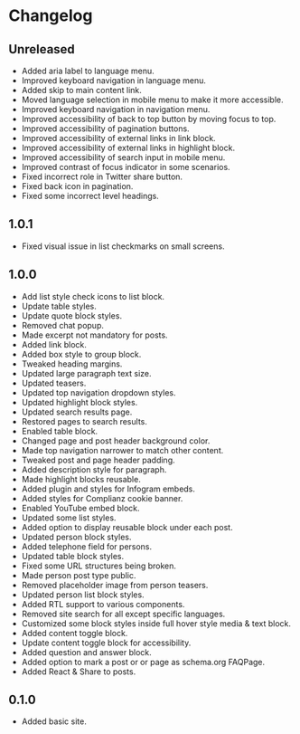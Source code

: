 # Changelog

## Unreleased

- Added aria label to language menu.
- Improved keyboard navigation in language menu.
- Added skip to main content link.
- Moved language selection in mobile menu to make it more accessible.
- Improved keyboard navigation in navigation menu.
- Improved accessibility of back to top button by moving focus to top.
- Improved accessibility of pagination buttons.
- Improved accessibility of external links in link block.
- Improved accessibility of external links in highlight block.
- Improved accessibility of search input in mobile menu.
- Improved contrast of focus indicator in some scenarios.
- Fixed incorrect role in Twitter share button.
- Fixed back icon in pagination.
- Fixed some incorrect level headings.

## 1.0.1

- Fixed visual issue in list checkmarks on small screens.

## 1.0.0

- Add list style check icons to list block.
- Update table styles.
- Update quote block styles.
- Removed chat popup.
- Made excerpt not mandatory for posts.
- Added link block.
- Added box style to group block.
- Tweaked heading margins.
- Updated large paragraph text size.
- Updated teasers.
- Updated top navigation dropdown styles.
- Updated highlight block styles.
- Updated search results page.
- Restored pages to search results.
- Enabled table block.
- Changed page and post header background color.
- Made top navigation narrower to match other content.
- Tweaked post and page header padding.
- Added description style for paragraph.
- Made highlight blocks reusable.
- Added plugin and styles for Infogram embeds.
- Added styles for Complianz cookie banner.
- Enabled YouTube embed block.
- Updated some list styles.
- Added option to display reusable block under each post.
- Updated person block styles.
- Added telephone field for persons.
- Updated table block styles.
- Fixed some URL structures being broken.
- Made person post type public.
- Removed placeholder image from person teasers.
- Updated person list block styles.
- Added RTL support to various components.
- Removed site search for all except specific languages.
- Customized some block styles inside full hover style media & text block.
- Added content toggle block.
- Update content toggle block for accessibility.
- Added question and answer block.
- Added option to mark a post or or page as schema.org FAQPage.
- Added React & Share to posts.

## 0.1.0

- Added basic site.
